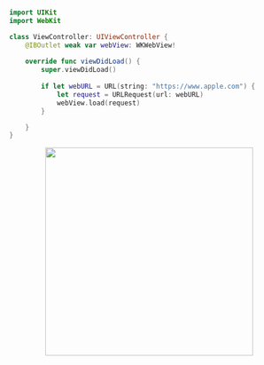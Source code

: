``` swift

import UIKit
import WebKit

class ViewController: UIViewController {
    @IBOutlet weak var webView: WKWebView!
    
    override func viewDidLoad() {
        super.viewDidLoad()
        
        if let webURL = URL(string: "https://www.apple.com") {
            let request = URLRequest(url: webURL)
            webView.load(request)
        }

    }
}
``` 

<p align="center">
    <img src="https://github.com/carlos-santiago-2017/LoadingAwebSiteWithWebKitView/blob/master/1.png" width="375">
</p>
